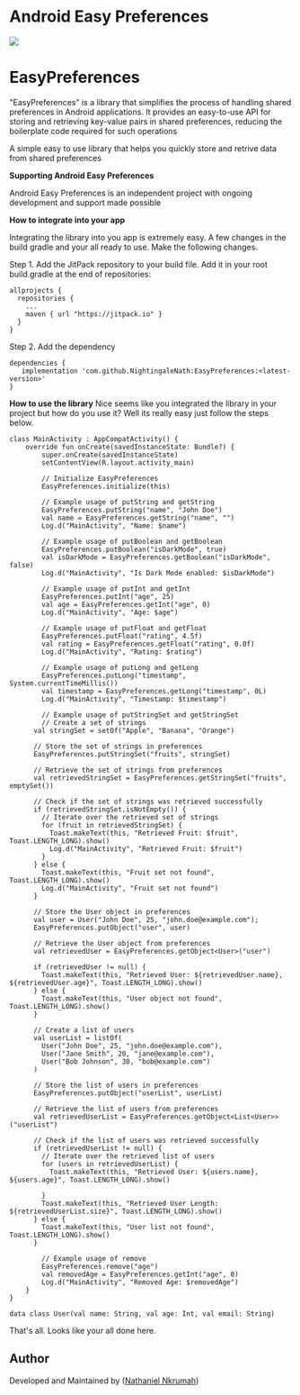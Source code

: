 # **Android Easy Preferences**

[![](https://jitpack.io/v/NightingaleNath/EasyPreferences.svg)](https://jitpack.io/#NightingaleNath/EasyPreferences)


# **EasyPreferences**

"EasyPreferences" is a library that simplifies the process of handling shared preferences in Android applications. It provides an easy-to-use API for storing and retrieving key-value pairs in shared preferences, reducing the boilerplate code required for such operations

A simple easy to use library that helps you quickly store and retrive data from shared preferences

**Supporting Android Easy Preferences**

Android Easy Preferences is an independent project with ongoing development and support made possible

**How to integrate into your app**

Integrating the library into you app is extremely easy. A few changes in the build gradle and your all ready to use. Make the following changes.

Step 1. Add the JitPack repository to your build file. Add it in your root build.gradle at the end of repositories:

```
allprojects {
  repositories {
    ...
    maven { url "https://jitpack.io" }
  }
}
```

Step 2. Add the dependency

```
dependencies {
   implementation 'com.github.NightingaleNath:EasyPreferences:<latest-version>'
}
```

**How to use the library**
Nice seems like you integrated the library in your project but how do you use it? Well its really easy just follow the steps below.

```
class MainActivity : AppCompatActivity() {
    override fun onCreate(savedInstanceState: Bundle?) {
        super.onCreate(savedInstanceState)
        setContentView(R.layout.activity_main)

        // Initialize EasyPreferences
        EasyPreferences.initialize(this)

        // Example usage of putString and getString
        EasyPreferences.putString("name", "John Doe")
        val name = EasyPreferences.getString("name", "")
        Log.d("MainActivity", "Name: $name")

        // Example usage of putBoolean and getBoolean
        EasyPreferences.putBoolean("isDarkMode", true)
        val isDarkMode = EasyPreferences.getBoolean("isDarkMode", false)
        Log.d("MainActivity", "Is Dark Mode enabled: $isDarkMode")

        // Example usage of putInt and getInt
        EasyPreferences.putInt("age", 25)
        val age = EasyPreferences.getInt("age", 0)
        Log.d("MainActivity", "Age: $age")

        // Example usage of putFloat and getFloat
        EasyPreferences.putFloat("rating", 4.5f)
        val rating = EasyPreferences.getFloat("rating", 0.0f)
        Log.d("MainActivity", "Rating: $rating")

        // Example usage of putLong and getLong
        EasyPreferences.putLong("timestamp", System.currentTimeMillis())
        val timestamp = EasyPreferences.getLong("timestamp", 0L)
        Log.d("MainActivity", "Timestamp: $timestamp")

        // Example usage of putStringSet and getStringSet
        // Create a set of strings
      val stringSet = setOf("Apple", "Banana", "Orange")

      // Store the set of strings in preferences
      EasyPreferences.putStringSet("fruits", stringSet)

      // Retrieve the set of strings from preferences
      val retrievedStringSet = EasyPreferences.getStringSet("fruits", emptySet())

      // Check if the set of strings was retrieved successfully
      if (retrievedStringSet.isNotEmpty()) {
        // Iterate over the retrieved set of strings
        for (fruit in retrievedStringSet) {
          Toast.makeText(this, "Retrieved Fruit: $fruit", Toast.LENGTH_LONG).show()
          Log.d("MainActivity", "Retrieved Fruit: $fruit")
        }
      } else {
        Toast.makeText(this, "Fruit set not found", Toast.LENGTH_LONG).show()
        Log.d("MainActivity", "Fruit set not found")
      }
      
      // Store the User object in preferences
      val user = User("John Doe", 25, "john.doe@example.com");
      EasyPreferences.putObject("user", user)

      // Retrieve the User object from preferences
      val retrievedUser = EasyPreferences.getObject<User>("user")

      if (retrievedUser != null) {
        Toast.makeText(this, "Retrieved User: ${retrievedUser.name}, ${retrievedUser.age}", Toast.LENGTH_LONG).show()
      } else {
        Toast.makeText(this, "User object not found", Toast.LENGTH_LONG).show()
      }

      // Create a list of users
      val userList = listOf(
        User("John Doe", 25, "john.doe@example.com"),
        User("Jane Smith", 20, "jane@example.com"),
        User("Bob Johnson", 30, "bob@example.com")
      )

      // Store the list of users in preferences
      EasyPreferences.putObject("userList", userList)

      // Retrieve the list of users from preferences
      val retrievedUserList = EasyPreferences.getObject<List<User>>("userList")

      // Check if the list of users was retrieved successfully
      if (retrievedUserList != null) {
        // Iterate over the retrieved list of users
        for (users in retrievedUserList) {
          Toast.makeText(this, "Retrieved User: ${users.name}, ${users.age}", Toast.LENGTH_LONG).show()

        }
        Toast.makeText(this, "Retrieved User Length: ${retrievedUserList.size}", Toast.LENGTH_LONG).show()
      } else {
        Toast.makeText(this, "User list not found", Toast.LENGTH_LONG).show()
      }

        // Example usage of remove
        EasyPreferences.remove("age")
        val removedAge = EasyPreferences.getInt("age", 0)
        Log.d("MainActivity", "Removed Age: $removedAge")
    }
}

data class User(val name: String, val age: Int, val email: String)
```

That's all. Looks like your all done here.

## Author

Developed and Maintained by ([Nathaniel Nkrumah](https://github.com/NightingaleNath/EasyPreferences))


